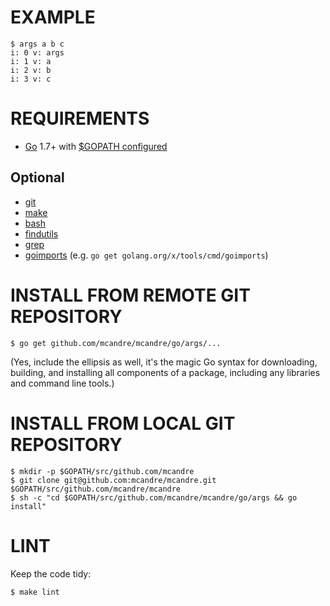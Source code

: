 # EXAMPLE

```
$ args a b c
i: 0 v: args
i: 1 v: a
i: 2 v: b
i: 3 v: c
```

# REQUIREMENTS

* [Go](https://golang.org) 1.7+ with [$GOPATH configured](https://gist.github.com/mcandre/ef73fb77a825bd153b7836ddbd9a6ddc)

## Optional

* [git](https://git-scm.com)
* [make](https://www.gnu.org/software/make/)
* [bash](https://www.gnu.org/software/bash/)
* [findutils](https://www.gnu.org/software/findutils/)
* [grep](https://www.gnu.org/software/grep/manual/grep.html)
* [goimports](https://godoc.org/golang.org/x/tools/cmd/goimports) (e.g. `go get golang.org/x/tools/cmd/goimports`)

# INSTALL FROM REMOTE GIT REPOSITORY

```
$ go get github.com/mcandre/mcandre/go/args/...
```

(Yes, include the ellipsis as well, it's the magic Go syntax for downloading, building, and installing all components of a package, including any libraries and command line tools.)

# INSTALL FROM LOCAL GIT REPOSITORY

```
$ mkdir -p $GOPATH/src/github.com/mcandre
$ git clone git@github.com:mcandre/mcandre.git $GOPATH/src/github.com/mcandre/mcandre
$ sh -c "cd $GOPATH/src/github.com/mcandre/mcandre/go/args && go install"
```

# LINT

Keep the code tidy:

```
$ make lint
```
